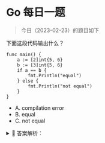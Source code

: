 # Go 每日一题

> 今日（2023-02-23）的题目如下

下面这段代码输出什么？

```golang
func main() {
	a := [2]int{5, 6}
	b := [3]int{5, 6}
	if a == b {
		fmt.Println("equal")
	} else {
		fmt.Println("not equal")
	}
}
```

- A. compilation error
- B. equal
- C. not equal

<details>
<summary style="cursor: pointer">🔑 答案解析：</summary>
<div>

参考答案及解析：A。

Go 中的数组是值类型，可比较，另外一方面，数组的长度也是数组类型的组成部分，所以 a 和 b 是不同的类型，是不能比较的，所以编译错误。

</div>
</details>

